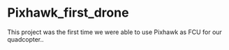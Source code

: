 # Pixhawk_first_drone
This project was the first time we were able to use Pixhawk as FCU for our quadcopter..
